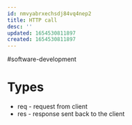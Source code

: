 ```yaml
---
id: nmvyabrxechsdj84vq4nep2
title: HTTP call
desc: ''
updated: 1654530811897
created: 1654530811897
---
```

#software-development 

# Types
- req - request from client
- res - response sent back to the client
